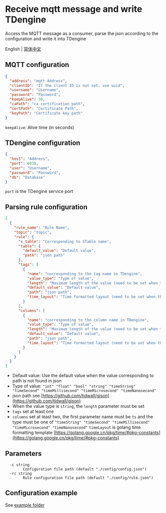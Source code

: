 # Receive mqtt message and write TDengine
Access the MQTT message as a consumer, parse the json according to the configuration and write it into TDengine

English | [简体中文](README-CN.md)
## MQTT configuration

```json
{
  "address": "mqtt Address",
  "clientID": "If the client ID is not set, use uuid",
  "username": "Username",
  "password": "Password",
  "keepAlive": 30,
  "caPath": "ca certification path",
  "certPath": "Certificate Path",
  "keyPath": "Certificate key path"
}
```
`keepAlive`: Alive time (in seconds)

## TDengine configuration

```json
{
  "host": "Address",
  "port": 6030,
  "user": "Username",
  "password": "Password",
  "db": "Database"
}
```

`port` is the TDengine service port

## Parsing rule configuration

```json
[
  {
    "rule_name": "Rule Name",
    "topic": "topic",
    "rule": {
      "s_table": "Corresponding to STable name",
      "table": {
        "default_value": "Default value",
        "path": "json path"
      },
      "tags": [
        {
          "name": "corresponding to the tag name in TDengine",
          "value_type": "Type of value",
          "length": "Maximum length of the value (need to be set when the value type is string)",
          "default_value": "Default value",
          "path": "json path",
          "time_layout": "Time formatted layout (need to be set when the value type is timeString)"
        }
      ],
      "columns": [
        {
          "name": "corresponding to the column name in TDengine",
          "value_type": "Type of value",
          "length": "Maximum length of the value (need to be set when the value type is string)",
          "default_value": "Default value",
          "path": "json path",
          "time_layout": "Time formatted layout (need to be set when the value type is timeString)"
        }
      ]
    }
  }
]
```
* Default value: Use the default value when the value corresponding to path is not found in json
* Type of value: `"int"
  "float"
  "bool"
  "string"
  "timeString"
  "timeSecond"
  "timeMillisecond"
  "timeMicrosecond"
  "timeNanosecond"`
* json path see [https://github.com/tidwall/gjson](https://github.com/tidwall/gjson)
* When the value type is `string`, the `length` parameter must be set
* `tags` set at least one
* `columns` set at least two, the first parameter name must be `ts` and the type must be one of `"timeString" "timeSecond" "timeMillisecond" "timeMicrosecond" "timeNanosecond"`
  `timeLayout` is golang time formatting template [https://golang.google.cn/pkg/time/#pkg-constants](https://golang.google.cn/pkg/time/#pkg-constants)
## Parameters
```
  -c string
        Configuration file path (default "./config/config.json")
  -rc string
        Rule configuration file path (default "./config/rule.json")
```

## Configuration example
See [example folder](example)
